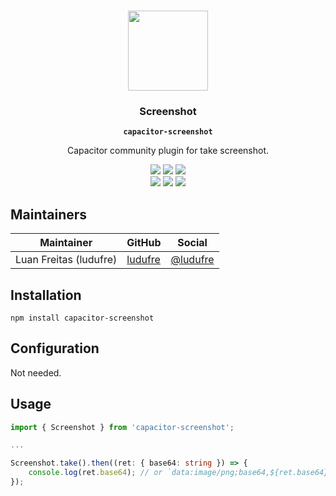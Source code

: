 <p align="center"><br><img src="https://user-images.githubusercontent.com/236501/85893648-1c92e880-b7a8-11ea-926d-95355b8175c7.png" width="128" height="128" /></p>
<h3 align="center">Screenshot</h3>
<p align="center"><strong><code>capacitor-screenshot</code></strong></p>
<p align="center">
  Capacitor community plugin for take screenshot.
</p>

<p align="center">
  <img src="https://img.shields.io/maintenance/yes/2021?style=flat-square" />
  <a href="https://github.com/ludufre/capacitor-screenshot/actions?query=workflow%3A%22CI%22"><img src="https://img.shields.io/github/workflow/status/ludufre/capacitor-screenshot/CI?style=flat-square" /></a>
  <a href="https://www.npmjs.com/package/capacitor-screenshot"><img src="https://img.shields.io/npm/l/capacitor-screenshot?style=flat-square" /></a>
<br>
  <a href="https://www.npmjs.com/package/capacitor-screenshot"><img src="https://img.shields.io/npm/dw/capacitor-screenshot?style=flat-square" /></a>
  <a href="https://www.npmjs.com/package/capacitor-screenshot"><img src="https://img.shields.io/npm/v/capacitor-screenshot?style=flat-square" /></a>
<!-- ALL-CONTRIBUTORS-BADGE:START - Do not remove or modify this section -->
<a href="#contributors-"><img src="https://img.shields.io/badge/all%20contributors-0-orange?style=flat-square" /></a>
<!-- ALL-CONTRIBUTORS-BADGE:END -->
</p>

## Maintainers

| Maintainer             | GitHub                                | Social                                  |
| ---------------------- | ------------------------------------- | --------------------------------------- |
| Luan Freitas (ludufre) | [ludufre](https://github.com/ludufre) | [@ludufre](https://twitter.com/ludufre) |

## Installation

`npm install capacitor-screenshot`

## Configuration

Not needed.

## Usage

```typescript
import { Screenshot } from 'capacitor-screenshot';

...

Screenshot.take().then((ret: { base64: string }) => {
    console.log(ret.base64); // or `data:image/png;base64,${ret.base64}`
});
```

